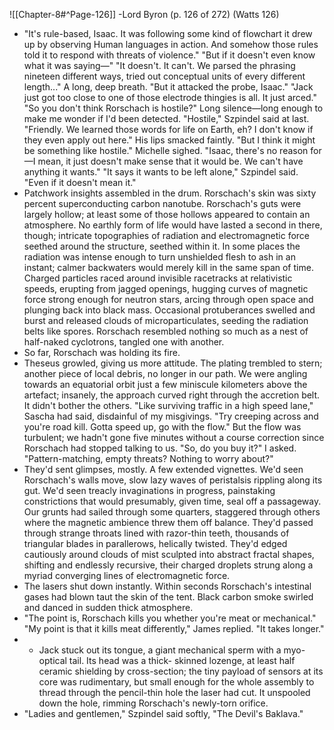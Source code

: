 ![[Chapter-8#^Page-126]]
-Lord Byron (p. 126 of 272) (Watts 126)
* "It's rule-based, Isaac. It was following some kind of flowchart it drew up by observing Human
languages in action. And somehow those rules told it to respond with threats of violence."
"But if it doesn't even know what it was saying—"
"It doesn't. It can't. We parsed the phrasing nineteen different ways, tried out conceptual units of every
different length..." A long, deep breath. "But it attacked the probe, Isaac."
"Jack just got too close to one of those electrode thingies is all. It just arced."
"So you don't think Rorschach is hostile?"
Long silence—long enough to make me wonder if I'd been detected.
"Hostile," Szpindel said at last. "Friendly. We learned those words for life on Earth, eh? I don't know
if they even apply out here." His lips smacked faintly. "But I think it might be something like hostile."
Michelle sighed. "Isaac, there's no reason for—I mean, it just doesn't make sense that it would be. We
can't have anything it wants."
"It says it wants to be left alone," Szpindel said. "Even if it doesn't mean it."
* Patchwork insights assembled in the drum. Rorschach's skin was sixty percent superconducting carbon nanotube. Rorschach's guts were largely hollow; at least some of those hollows appeared to contain an atmosphere. No earthly form of life would have lasted a second in there, though; intricate topographies of radiation and electromagnetic force seethed around the structure, seethed within it. In some places the radiation was intense enough to turn unshielded flesh to ash in an instant; calmer backwaters would merely kill in the same span of time. Charged particles raced around invisible racetracks at relativistic speeds, erupting from jagged openings, hugging curves of magnetic force strong enough for neutron stars, arcing through open space and plunging back into black mass. Occasional protuberances swelled and burst and released clouds of microparticulates, seeding the radiation belts like spores. Rorschach resembled nothing so much as a nest of half-naked cyclotrons, tangled one with another.
* So far, Rorschach was holding its fire.
* Theseus growled, giving us more attitude. The plating trembled to stern; another piece of local debris, no longer in our path. We were angling towards an equatorial orbit just a few miniscule kilometers above the artefact; insanely, the approach curved right through the accretion belt. It didn't bother the others. "Like surviving traffic in a high speed lane," Sascha had said, disdainful of my misgivings. "Try creeping across and you're road kill. Gotta speed up, go with the flow." But the flow was turbulent; we hadn't gone five minutes without a course correction since Rorschach had stopped talking to us. "So, do you buy it?" I asked. "Pattern-matching, empty threats? Nothing to worry about?"
* They'd sent glimpses, mostly. A few extended vignettes. We'd seen Rorschach's walls move, slow lazy waves of peristalsis rippling along its gut. We'd seen treacly invaginations in progress, painstaking constrictions that would presumably, given time, seal off a passageway. Our grunts had sailed through some quarters, staggered through others where the magnetic ambience threw them off balance. They'd passed through strange throats lined with razor-thin teeth, thousands of triangular blades in parallerows, helically twisted. They'd edged cautiously around clouds of mist sculpted into abstract fractal shapes, shifting and endlessly recursive, their charged droplets strung along a myriad converging lines of electromagnetic force.
* The lasers shut down instantly. Within seconds Rorschach's intestinal gases had blown taut the skin of the tent. Black carbon smoke swirled and danced in sudden thick atmosphere.
* "The point is, Rorschach kills you whether you're meat or mechanical." "My point is that it kills meat differently," James replied. "It takes longer."
* * Jack stuck out its tongue, a giant mechanical sperm with a myo-optical tail. Its head was a thick- skinned lozenge, at least half ceramic shielding by cross-section; the tiny payload of sensors at its core was rudimentary, but small enough for the whole assembly to thread through the pencil-thin hole the laser had cut. It unspooled down the hole, rimming Rorschach's newly-torn orifice.
* "Ladies and gentlemen," Szpindel said softly, "The Devil's Baklava."